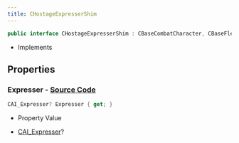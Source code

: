 ```yaml
---
title: CHostageExpresserShim
---
```


```csharp
public interface CHostageExpresserShim : CBaseCombatCharacter, CBaseFlex, CBaseAnimGraph, CBaseModelEntity, CBaseEntity, CEntityInstance, ISchemaClass<CEntityInstance>, ISchemaClass<CBaseEntity>, ISchemaClass<CBaseModelEntity>, ISchemaClass<CBaseAnimGraph>, ISchemaClass<CBaseFlex>, ISchemaClass<CBaseCombatCharacter>, ISchemaClass<CHostageExpresserShim>, ISchemaField, ISchemaClass, INativeHandle
```

- Implements

## Properties

### **Expresser** - [Source Code](https://github.com/swiftly-solution/swiftlys2/blob/main/managed/src/SwiftlyS2.Generated/Schemas/Interfaces/CHostageExpresserShim.cs#L16)

```csharp
CAI_Expresser? Expresser { get; }
```

- Property Value

- [CAI_Expresser](/docs/api/shared/schemadefinitions/cai_expresser)?

